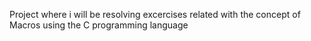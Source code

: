Project where i will be resolving excercises related with the concept of Macros
using the C programming language